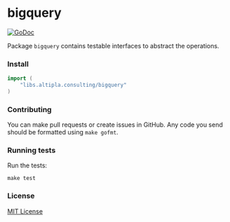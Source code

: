 
# bigquery

[![GoDoc](https://godoc.org/libs.altipla.consulting/bigquery?status.svg)](https://godoc.org/libs.altipla.consulting/bigquery)

Package `bigquery` contains testable interfaces to abstract the operations.


### Install

```go
import (
	"libs.altipla.consulting/bigquery"
)
```


### Contributing

You can make pull requests or create issues in GitHub. Any code you send should be formatted using ```make gofmt```.


### Running tests

Run the tests:

```shell
make test
```


### License

[MIT License](../LICENSE)
